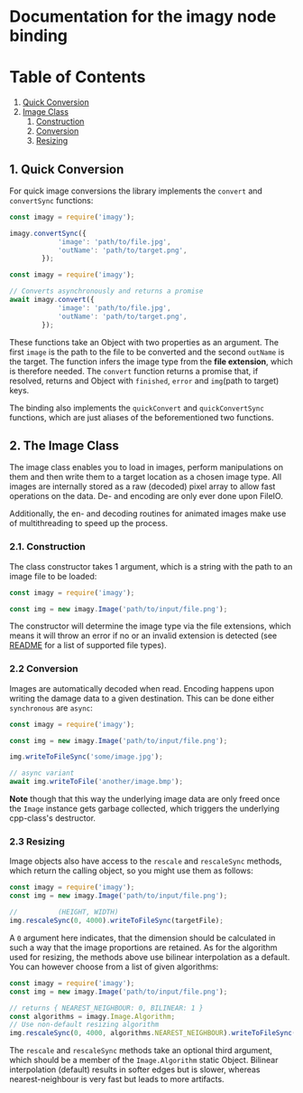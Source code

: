 # Documentation for the imagy node binding

# Table of Contents
1. [Quick Conversion](#quick-conversion)
2. [Image Class](#the-image-class)
    1. [Construction](#construction)
    2. [Conversion](#conversion)
    3. [Resizing](#resizing)

## 1. Quick Conversion
For quick image conversions the library implements the `convert` and `convertSync` functions:
```js
const imagy = require('imagy');

imagy.convertSync({
            'image': 'path/to/file.jpg',
            'outName': 'path/to/target.png',
        });
```
```js
const imagy = require('imagy');

// Converts asynchronously and returns a promise
await imagy.convert({
            'image': 'path/to/file.jpg',
            'outName': 'path/to/target.png',
        });
```
These functions take an Object with two properties as an argument. The first `image` is the path to the file to be converted
and the second `outName` is the target. The function infers the image type from the **file extension**,
which is therefore needed. The `convert` function returns a promise that, if resolved, returns
and Object with `finished`, `error` and `img`(path to target) keys.

The binding also implements the `quickConvert` and `quickConvertSync` functions, which are just
aliases of the beforementioned two functions.

## 2. The Image Class
The image class enables you to load in images, perform manipulations on them and then write
them to a target location as a chosen image type. All images are internally stored as a raw
(decoded) pixel array to allow fast operations on the data. De- and encoding are only
ever done upon FileIO.

Additionally, the en- and decoding routines for animated images make use of multithreading to
speed up the process.

### 2.1. Construction
The class constructor takes 1 argument, which is a string with the path to an image file to be loaded:
```js
const imagy = require('imagy');

const img = new imagy.Image('path/to/input/file.png');
```
The constructor will determine the image type via the file extensions, which means it will throw
an error if no or an invalid extension is detected (see [README](../README.md) for a list of supported
file types).

### 2.2 Conversion
Images are automatically decoded when read. Encoding happens upon writing the damage data to
a given destination. This can be done either `synchronous` are `async`:
```js
const imagy = require('imagy');

const img = new imagy.Image('path/to/input/file.png');

img.writeToFileSync('some/image.jpg');

// async variant
await img.writeToFile('another/image.bmp');
```
**Note** though that this way the underlying image data are only freed once the `Image` instance
gets garbage collected, which triggers the underlying cpp-class's destructor.

### 2.3 Resizing
Image objects also have access to the `rescale` and `rescaleSync` methods, which return the 
calling object, so you might use them as follows:
```js
const imagy = require('imagy');
const img = new imagy.Image('path/to/input/file.png');

//          (HEIGHT, WIDTH)
img.rescaleSync(0, 4000).writeToFileSync(targetFile);
```
A `0` argument here indicates, that the dimension should be calculated in such a way that the image
proportions are retained.
As for the algorithm used for resizing, the methods above use bilinear interpolation as a default.
You can however choose from a list of given algorithms:
```js
const imagy = require('imagy');
const img = new imagy.Image('path/to/input/file.png');

// returns { NEAREST_NEIGHBOUR: 0, BILINEAR: 1 }
const algorithms = imagy.Image.Algorithm;
// Use non-default resizing algorithm
img.rescaleSync(0, 4000, algorithms.NEAREST_NEIGHBOUR).writeToFileSync(targetFile);
```
The `rescale` and `rescaleSync` methods take an optional third argument, which should be a
member of the `Image.Algorithm` static Object.
Bilinear interpolation (default) results in softer edges but is slower, whereas nearest-neighbour
is very fast but leads to more artifacts.
